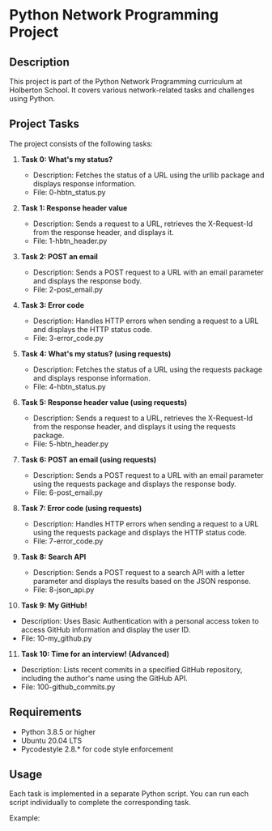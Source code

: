 # Python Network Programming Project

## Description
This project is part of the Python Network Programming curriculum at Holberton School. It covers various network-related tasks and challenges using Python.

## Project Tasks
The project consists of the following tasks:

1. **Task 0: What's my status?**
   - Description: Fetches the status of a URL using the urllib package and displays response information.
   - File: 0-hbtn_status.py

2. **Task 1: Response header value**
   - Description: Sends a request to a URL, retrieves the X-Request-Id from the response header, and displays it.
   - File: 1-hbtn_header.py

3. **Task 2: POST an email**
   - Description: Sends a POST request to a URL with an email parameter and displays the response body.
   - File: 2-post_email.py

4. **Task 3: Error code**
   - Description: Handles HTTP errors when sending a request to a URL and displays the HTTP status code.
   - File: 3-error_code.py

5. **Task 4: What's my status? (using requests)**
   - Description: Fetches the status of a URL using the requests package and displays response information.
   - File: 4-hbtn_status.py

6. **Task 5: Response header value (using requests)**
   - Description: Sends a request to a URL, retrieves the X-Request-Id from the response header, and displays it using the requests package.
   - File: 5-hbtn_header.py

7. **Task 6: POST an email (using requests)**
   - Description: Sends a POST request to a URL with an email parameter using the requests package and displays the response body.
   - File: 6-post_email.py

8. **Task 7: Error code (using requests)**
   - Description: Handles HTTP errors when sending a request to a URL using the requests package and displays the HTTP status code.
   - File: 7-error_code.py

9. **Task 8: Search API**
   - Description: Sends a POST request to a search API with a letter parameter and displays the results based on the JSON response.
   - File: 8-json_api.py

10. **Task 9: My GitHub!**
   - Description: Uses Basic Authentication with a personal access token to access GitHub information and display the user ID.
   - File: 10-my_github.py

11. **Task 10: Time for an interview! (Advanced)**
   - Description: Lists recent commits in a specified GitHub repository, including the author's name using the GitHub API.
   - File: 100-github_commits.py

## Requirements
- Python 3.8.5 or higher
- Ubuntu 20.04 LTS
- Pycodestyle 2.8.* for code style enforcement

## Usage
Each task is implemented in a separate Python script. You can run each script individually to complete the corresponding task.

Example:

